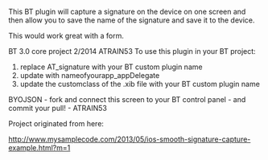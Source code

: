 This BT plugin will capture a signature on the device on one screen and then allow you to save the name of the signature and save it to the device. 

This would work great with a form.


BT 3.0 core project 2/2014 ATRAIN53
To use this plugin in your BT project:

1) replace AT_signature with your BT custom plugin name
2) update with nameofyourapp_appDelegate
3) update the customclass of the .xib file with your BT custom plugin name


BYOJSON  - fork and connect this screen to your BT control panel - and commit your pull! - ATRAIN53


Project originated from here:

http://www.mysamplecode.com/2013/05/ios-smooth-signature-capture-example.html?m=1 